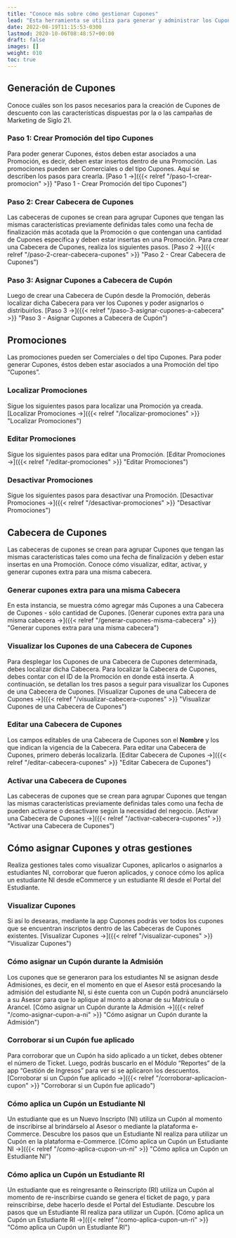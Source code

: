 ```yaml
---
title: "Conoce más sobre cómo gestionar Cupones"
lead: "Esta herramienta se utiliza para generar y administrar los Cupones de descuento promocionados por el sector de Marketing de la universidad."
date: 2022-08-19T11:15:53-0300
lastmod: 2020-10-06T08:48:57+00:00
draft: false
images: []
weight: 010
toc: true
---
```


## Generación de Cupones

Conoce cuáles son los pasos necesarios para la creación de Cupones de descuento con las características dispuestas por la o las campañas de Marketing de Siglo 21.

### Paso 1: Crear Promoción del tipo Cupones

Para poder generar Cupones, éstos deben estar asociados a una Promoción, es decir, deben estar insertos dentro de una Promoción. Las promociones pueden ser Comerciales o del tipo Cupones. Aquí se describen los pasos para crearla. [Paso 1 →]({{< relref "/paso-1-crear-promocion" >}} "Paso 1 - Crear Promoción del tipo Cupones")


### Paso 2: Crear Cabecera de Cupones

Las cabeceras de cupones se crean para agrupar Cupones que tengan las mismas características previamente definidas tales como una fecha de finalización más acotada que la Promoción o que contengan una cantidad de Cupones específica y deben estar insertas en una Promoción. Para crear una Cabecera de Cupones, realiza los siguientes pasos. [Paso 2 →]({{< relref "/paso-2-crear-cabecera-cupones" >}} "Paso 2 - Crear Cabecera de Cupones")

### Paso 3: Asignar Cupones a Cabecera de Cupón

Luego de crear una Cabecera de Cupón desde la Promoción, deberás localizar dicha Cabecera para ver los Cupones y poder asignarlos o distribuirlos. [Paso 3 →]({{< relref "/paso-3-asignar-cupones-a-cabecera" >}} "Paso 3 - Asignar Cupones a Cabecera de Cupón")

## Promociones

Las promociones pueden ser Comerciales o del tipo Cupones. Para poder generar Cupones, éstos deben estar asociados a una Promoción del tipo “Cupones”.

### Localizar Promociones

Sigue los siguientes pasos para localizar una Promoción ya creada. [Localizar Promociones →]({{< relref "/localizar-promociones" >}} "Localizar Promociones")

### Editar Promociones

Sigue los siguientes pasos para editar una Promoción. [Editar Promociones →]({{< relref "/editar-promociones" >}} "Editar Promociones")

### Desactivar Promociones

Sigue los siguientes pasos para desactivar una Promoción. [Desactivar Promociones →]({{< relref "/desactivar-promociones" >}} "Desactivar Promociones")

## Cabecera de Cupones

Las cabeceras de cupones se crean para agrupar Cupones que tengan las mismas características tales como una fecha de finalización y deben estar insertas en una Promoción. Conoce cómo visualizar, editar, activar, y generar cupones extra para una misma cabecera.

### Generar cupones extra para una misma Cabecera

En esta instancia, se muestra cómo agregar más Cupones a una Cabecera de Cupones - sólo cantidad de Cupones. [Generar cupones extra para una misma cabecera →]({{< relref "/generar-cupones-misma-cabecera" >}} "Generar cupones extra para una misma cabecera")

### Visualizar los Cupones de una Cabecera de Cupones

Para desplegar los Cupones de una Cabecera de Cupones determinada, debes localizar dicha Cabecera. Para localizar la Cabecera de Cupones, debes contar con el ID de la Promoción en donde está inserta. A continuación, se detallan los tres pasos a seguir para visualizar los Cupones de una Cabecera de Cupones. [Visualizar Cupones de una Cabecera de Cupones →]({{< relref "/visualizar-cabecera-cupones" >}} "Visualizar Cupones de una Cabecera de Cupones")

### Editar una Cabecera de Cupones

Los campos editables de una Cabecera de Cupones son el **Nombre** y los que indican la vigencia de la Cabecera. Para editar una Cabecera de Cupones, primero deberás localizarla. [Editar Cabecera de Cupones →]({{< relref "/editar-cabecera-cupones" >}} "Editar Cabecera de Cupones")

### Activar una Cabecera de Cupones

Las cabeceras de cupones que se crean para agrupar Cupones que tengan las mismas características previamente definidas tales como una fecha de pueden activarse o desactivare según la necesidad del negocio. [Activar una Cabecera de Cupones →]({{< relref "/activar-cabecera-cupones" >}} "Activar una Cabecera de Cupones")

## Cómo asignar Cupones y otras gestiones

Realiza gestiones tales como visualizar Cupones, aplicarlos o asignarlos a estudiantes NI, corroborar que fueron aplicados, y conoce cómo los aplica un estudiante NI desde eCommerce y un estudiante RI desde el Portal del Estudiante.

### Visualizar Cupones

Si así lo desearas, mediante la app Cupones podrás ver todos los cupones que se encuentran inscriptos dentro de las Cabeceras de Cupones existentes. [Visualizar Cupones →]({{< relref "/visualizar-cupones" >}} "Visualizar Cupones")

### Cómo asignar un Cupón durante la Admisión

Los cupones que se generaron para los estudiantes NI se asignan desde Admisiones, es decir, en el momento en que el Asesor está procesando la admisión del estudiante NI, si éste cuenta con un Cupón podrá anunciárselo a su Asesor para que lo aplique al monto a abonar de su Matrícula o Arancel. [Cómo asignar un Cupón durante la Admisión →]({{< relref "/como-asignar-cupon-a-ni" >}} "Cómo asignar un Cupón durante la Admisión")

### Corroborar si un Cupón fue aplicado

Para corroborar que un Cupón ha sido aplicado a un ticket, debes obtener el número de Ticket. Luego, podrás buscarlo en el Módulo “Reportes” de la app “Gestión de Ingresos” para ver si se aplicaron los descuentos. [Corroborar si un Cupón fue aplicado →]({{< relref "/corroborar-aplicacion-cupon" >}} "Corroborar si un Cupón fue aplicado")

### Cómo aplica un Cupón un Estudiante NI

Un estudiante que es un Nuevo Inscripto (NI) utiliza un Cupón al momento de inscribirse al brindárselo al Asesor o mediante la plataforma e-Commerce. Descubre los pasos que un Estudiante NI realiza para utilizar un Cupón en la plataforma e-Commerce. [Cómo aplica un Cupón un Estudiante NI →]({{< relref "/como-aplica-cupon-un-ni" >}} "Cómo aplica un Cupón un Estudiante NI")

### Cómo aplica un Cupón un Estudiante RI

Un estudiante que es reingresante o Reinscripto (RI) utiliza un Cupón al momento de re-inscribirse cuando se genera el ticket de pago, y para reinscribirse, debe hacerlo desde el Portal del Estudiante. Descubre los pasos que un Estudiante RI realiza para utilizar un Cupón. [Cómo aplica un Cupón un Estudiante RI →]({{< relref "/como-aplica-cupon-un-ri" >}} "Cómo aplica un Cupón un Estudiante RI")
